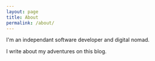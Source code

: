 ```yaml
---
layout: page
title: About
permalink: /about/
---
```


I'm an independant software developer and digital nomad. 

I write about my adventures on this blog.

